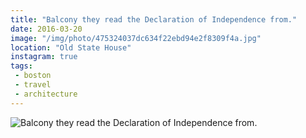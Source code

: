 ```yaml
---
title: "Balcony they read the Declaration of Independence from."
date: 2016-03-20
image: "/img/photo/475324037dc634f22ebd94e2f8309f4a.jpg"
location: "Old State House"
instagram: true
tags:
 - boston
 - travel
 - architecture
---
```


![Balcony they read the Declaration of Independence from.](/img/photo/475324037dc634f22ebd94e2f8309f4a.jpg)
